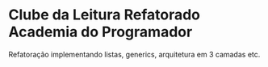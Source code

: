 # Clube da Leitura Refatorado Academia do Programador

Refatoração implementando listas, generics, arquitetura em 3 camadas etc.
